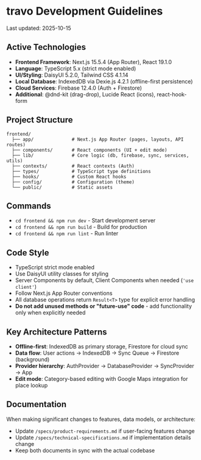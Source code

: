 # travo Development Guidelines

Last updated: 2025-10-15

## Active Technologies
- **Frontend Framework**: Next.js 15.5.4 (App Router), React 19.1.0
- **Language**: TypeScript 5.x (strict mode enabled)
- **UI/Styling**: DaisyUI 5.2.0, Tailwind CSS 4.1.14
- **Local Database**: IndexedDB via Dexie.js 4.2.1 (offline-first persistence)
- **Cloud Services**: Firebase 12.4.0 (Auth + Firestore)
- **Additional**: @dnd-kit (drag-drop), Lucide React (icons), react-hook-form

## Project Structure
```
frontend/
  ├── app/              # Next.js App Router (pages, layouts, API routes)
  ├── components/       # React components (UI + edit mode)
  ├── lib/              # Core logic (db, firebase, sync, services, utils)
  ├── contexts/         # React contexts (Auth)
  ├── types/            # TypeScript type definitions
  ├── hooks/            # Custom React hooks
  ├── config/           # Configuration (theme)
  └── public/           # Static assets
```

## Commands
- `cd frontend && npm run dev` - Start development server
- `cd frontend && npm run build` - Build for production
- `cd frontend && npm run lint` - Run linter

## Code Style
- TypeScript strict mode enabled
- Use DaisyUI utility classes for styling
- Server Components by default, Client Components when needed (`'use client'`)
- Follow Next.js App Router conventions
- All database operations return `Result<T>` type for explicit error handling
- **Do not add unused methods or "future-use" code** - add functionality only when explicitly needed

## Key Architecture Patterns
- **Offline-first**: IndexedDB as primary storage, Firestore for cloud sync
- **Data flow**: User actions → IndexedDB → Sync Queue → Firestore (background)
- **Provider hierarchy**: AuthProvider → DatabaseProvider → SyncProvider → App
- **Edit mode**: Category-based editing with Google Maps integration for place lookup

## Documentation
When making significant changes to features, data models, or architecture:
- Update `/specs/product-requirements.md` if user-facing features change
- Update `/specs/technical-specifications.md` if implementation details change
- Keep both documents in sync with the actual codebase

<!-- MANUAL ADDITIONS START -->
<!-- MANUAL ADDITIONS END -->
